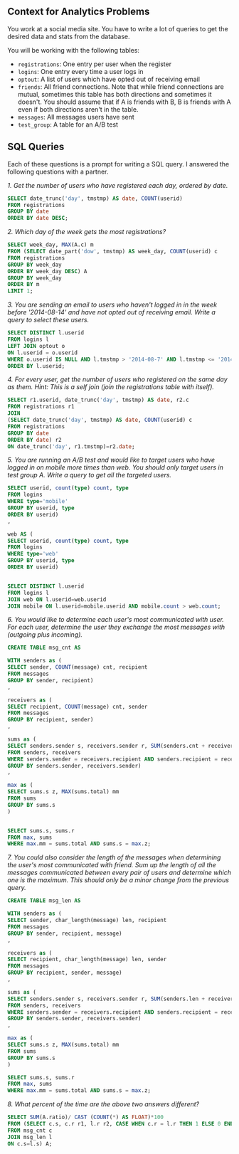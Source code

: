 ## Context for Analytics Problems

You work at a social media site. You have to write a lot of queries to get the desired data and stats from the database.

You will be working with the following tables:

* `registrations`: One entry per user when the register
* `logins`: One entry every time a user logs in
* `optout`: A list of users which have opted out of receiving email
* `friends`: All friend connections. Note that while friend connections are mutual, sometimes this table has both directions and sometimes it doesn't. You should assume that if A is friends with B, B is friends with A even if both directions aren't in the table.
* `messages`: All messages users have sent
* `test_group`: A table for an A/B test


## SQL Queries
Each of these questions is a prompt for writing a SQL query. I answered the following questions with
a partner.


_1. Get the number of users who have registered each day, ordered by date._

```sql
SELECT date_trunc('day', tmstmp) AS date, COUNT(userid)
FROM registrations
GROUP BY date
ORDER BY date DESC;
```

_2. Which day of the week gets the most registrations?_

```sql
SELECT week_day, MAX(A.c) m
FROM (SELECT date_part('dow', tmstmp) AS week_day, COUNT(userid) c
FROM registrations
GROUP BY week_day
ORDER BY week_day DESC) A
GROUP BY week_day
ORDER BY m
LIMIT 1;
```

_3. You are sending an email to users who haven't logged in in the week before '2014-08-14' and have not opted out of receiving email. Write a query to select these users._

```sql
SELECT DISTINCT l.userid
FROM logins l
LEFT JOIN optout o
ON l.userid = o.userid
WHERE o.userid IS NULL AND l.tmstmp > '2014-08-7' AND l.tmstmp <= '2014-08-14'
ORDER BY l.userid;
```

_4. For every user, get the number of users who registered on the same day as them. Hint: This is a self join (join the registrations table with itself)._

```sql
SELECT r1.userid, date_trunc('day', tmstmp) AS date, r2.c
FROM registrations r1
JOIN
(SELECT date_trunc('day', tmstmp) AS date, COUNT(userid) c
FROM registrations
GROUP BY date
ORDER BY date) r2
ON date_trunc('day', r1.tmstmp)=r2.date;
```

_5. You are running an A/B test and would like to target users who have logged in on mobile more times than web. You should only target users in test group A. Write a query to get all the targeted users._

```sql
SELECT userid, count(type) count, type
FROM logins
WHERE type='mobile'
GROUP BY userid, type
ORDER BY userid)
,

web AS (
SELECT userid, count(type) count, type
FROM logins
WHERE type='web'
GROUP BY userid, type
ORDER BY userid)


SELECT DISTINCT l.userid
FROM logins l
JOIN web ON l.userid=web.userid
JOIN mobile ON l.userid=mobile.userid AND mobile.count > web.count;
```

_6. You would like to determine each user's most communicated with user. For each user, determine the user they exchange the most messages with (outgoing plus incoming)._

```sql
CREATE TABLE msg_cnt AS

WITH senders as (
SELECT sender, COUNT(message) cnt, recipient
FROM messages
GROUP BY sender, recipient)
,

receivers as (
SELECT recipient, COUNT(message) cnt, sender
FROM messages
GROUP BY recipient, sender)
,

sums as (
SELECT senders.sender s, receivers.sender r, SUM(senders.cnt + receivers.cnt) total
FROM senders, receivers
WHERE senders.sender = receivers.recipient AND senders.recipient = receivers.sender
GROUP BY senders.sender, receivers.sender)
,

max as (
SELECT sums.s z, MAX(sums.total) mm
FROM sums
GROUP BY sums.s
)


SELECT sums.s, sums.r
FROM max, sums
WHERE max.mm = sums.total AND sums.s = max.z;
```

_7. You could also consider the length of the messages when determining the user's most communicated with friend. Sum up the length of all the messages communicated between every pair of users and determine which one is the maximum. This should only be a minor change from the previous query._

```sql
CREATE TABLE msg_len AS

WITH senders as (
SELECT sender, char_length(message) len, recipient
FROM messages
GROUP BY sender, recipient, message)
,

receivers as (
SELECT recipient, char_length(message) len, sender
FROM messages
GROUP BY recipient, sender, message)
,

sums as (
SELECT senders.sender s, receivers.sender r, SUM(senders.len + receivers.len) total
FROM senders, receivers
WHERE senders.sender = receivers.recipient AND senders.recipient = receivers.sender
GROUP BY senders.sender, receivers.sender)
,

max as (
SELECT sums.s z, MAX(sums.total) mm
FROM sums
GROUP BY sums.s
)

SELECT sums.s, sums.r
FROM max, sums
WHERE max.mm = sums.total AND sums.s = max.z;
```

_8. What percent of the time are the above two answers different?_

```sql
SELECT SUM(A.ratio)/ CAST (COUNT(*) AS FLOAT)*100
FROM (SELECT c.s, c.r r1, l.r r2, CASE WHEN c.r = l.r THEN 1 ELSE 0 END ratio
FROM msg_cnt c
JOIN msg_len l
ON c.s=l.s) A;
```
